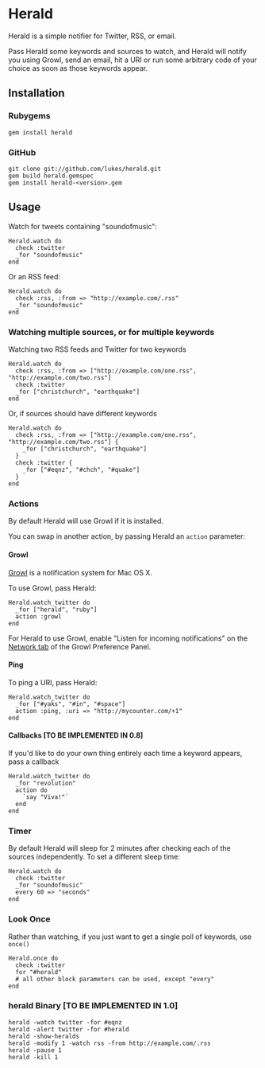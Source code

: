 Herald
====

Herald is a simple notifier for Twitter, RSS, or email. 

Pass Herald some keywords and sources to watch, and Herald will notify you using Growl, send an email, hit a URI or run some arbitrary code of your choice as soon as those keywords appear.

Installation
------------

### Rubygems

    gem install herald

### GitHub

    git clone git://github.com/lukes/herald.git
    gem build herald.gemspec
    gem install herald-<version>.gem

Usage
----------------------

Watch for tweets containing "soundofmusic":

    Herald.watch do
      check :twitter
      _for "soundofmusic"
    end
    
Or an RSS feed:

    Herald.watch do
      check :rss, :from => "http://example.com/.rss"
      _for "soundofmusic"
    end

### Watching multiple sources, or for multiple keywords

Watching two RSS feeds and Twitter for two keywords

    Herald.watch do
      check :rss, :from => ["http://example.com/one.rss", "http://example.com/two.rss"]
      check :twitter
      _for ["christchurch", "earthquake"]
    end

Or, if sources should have different keywords

    Herald.watch do
      check :rss, :from => ["http://example.com/one.rss", "http://example.com/two.rss"] {
        _for ["christchurch", "earthquake"]
      }
      check :twitter {
        _for ["#eqnz", "#chch", "#quake"] 
      }
    end
    

### Actions

By default Herald will use Growl if it is installed.

You can swap in another action, by passing Herald an `action` parameter:

#### Growl

[Growl](http://growl.info/) is a notification system for Mac OS X.

To use Growl, pass Herald:

    Herald.watch_twitter do
      _for ["herald", "ruby"]
      action :growl
    end

For Herald to use Growl, enable "Listen for incoming notifications" on the [Network tab](http://growl.info/documentation/exploring-preferences.php) of the Growl Preference Panel.

#### Ping

To ping a URI, pass Herald:

    Herald.watch_twitter do
      _for ["#yaks", "#in", "#space"]
      action :ping, :uri => "http://mycounter.com/+1"
    end
    
#### Callbacks [TO BE IMPLEMENTED IN 0.8]

If you'd like to do your own thing entirely each time a keyword appears, pass a callback

    Herald.watch_twitter do
      _for "revolution"
      action do
        `say "Viva!"`
      end
    end
    

### Timer

By default Herald will sleep for 2 minutes after checking each of the sources independently. 
To set a different sleep time:

    Herald.watch do
      check :twitter
      _for "soundofmusic"
      every 60 => "seconds"
    end
        
### Look Once

Rather than watching, if you just want to get a single poll of keywords, use `once()`

    Herald.once do
      check :twitter
      for "#herald"
      # all other block parameters can be used, except "every"
    end

### herald Binary [TO BE IMPLEMENTED IN 1.0]

    herald -watch twitter -for #eqnz
    herald -alert twitter -for #herald
    herald -show-heralds
    herald -modify 1 -watch rss -from http://example.com/.rss
    herald -pause 1
    herald -kill 1
